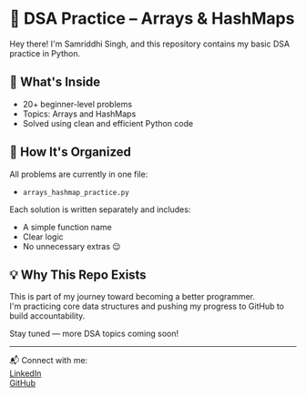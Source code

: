 # 🧠 DSA Practice – Arrays & HashMaps

Hey there! I'm Samriddhi Singh, and this repository contains my basic DSA practice in Python.

## 📂 What's Inside
- 20+ beginner-level problems
- Topics: Arrays and HashMaps
- Solved using clean and efficient Python code

## 📌 How It's Organized
All problems are currently in one file:
- `arrays_hashmap_practice.py`

Each solution is written separately and includes:
- A simple function name
- Clear logic
- No unnecessary extras 😌

## 💡 Why This Repo Exists
This is part of my journey toward becoming a better programmer.  
I'm practicing core data structures and pushing my progress to GitHub to build accountability.

Stay tuned — more DSA topics coming soon!

---

📬 Connect with me:  
[LinkedIn](https://www.linkedin.com/in/samriddhi-singh-657995371)  
[GitHub](https://github.com/Samriddhi-Singh15)
